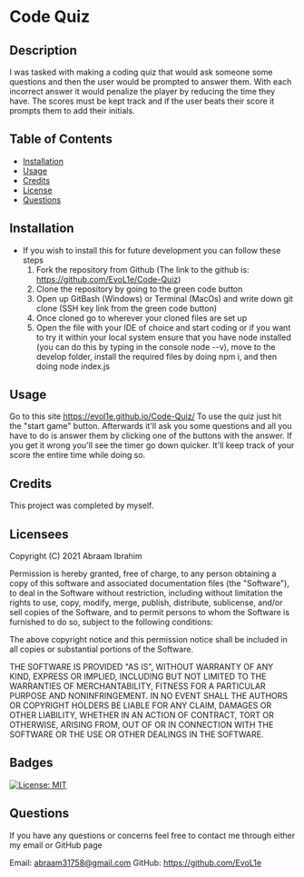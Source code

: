 # Code Quiz

## Description

I was tasked with making a coding quiz that would ask someone some questions and then the user would be prompted to answer them. With each incorrect answer it would penalize the player by reducing the time they have. The scores must be kept track and if the user beats their score it prompts them to add their initials.

## Table of Contents

- [Installation](#installation)
- [Usage](#usage)
- [Credits](#credits)
- [License](#license)
- [Questions](#questions)


## Installation

* If you wish to install this for future development you can follow these steps
    1. Fork the repository from Github (The link to the github is: 
        https://github.com/EvoL1e/Code-Quiz)
    2. Clone the repository by going to the green code button
    3. Open up GitBash (Windows) or Terminal (MacOs) and write down git clone (SSH key link from the green code button)
    4. Once cloned go to wherever your cloned files are set up
    5. Open the file with your IDE of choice and start coding or if you want to try it within your local system ensure that you have node installed (you can do this by typing in the console node --v), move to the develop folder, install the required files by doing npm i, and then doing node index.js

## Usage

Go to this site https://evol1e.github.io/Code-Quiz/
To use the quiz just hit the "start game" button. Afterwards it'll ask you some questions and all you have to do is answer them by clicking one of the buttons with the answer. If you get it wrong you'll see the timer go down quicker. It'll keep track of your score the entire time while doing so.

## Credits

This project was completed by myself.

## Licensees 
Copyright (C) 2021 Abraam Ibrahim

Permission is hereby granted, free of charge, to any person obtaining a copy of this software and associated documentation files (the "Software"), to deal in the Software without restriction, including without limitation the rights to use, copy, modify, merge, publish, distribute, sublicense, and/or sell copies of the Software, and to permit persons to whom the Software is furnished to do so, subject to the following conditions:

The above copyright notice and this permission notice shall be included in all copies or substantial portions of the Software.

THE SOFTWARE IS PROVIDED "AS IS", WITHOUT WARRANTY OF ANY KIND, EXPRESS OR IMPLIED, INCLUDING BUT NOT LIMITED TO THE WARRANTIES OF MERCHANTABILITY, FITNESS FOR A PARTICULAR PURPOSE AND NONINFRINGEMENT. IN NO EVENT SHALL THE AUTHORS OR COPYRIGHT HOLDERS BE LIABLE FOR ANY CLAIM, DAMAGES OR OTHER LIABILITY, WHETHER IN AN ACTION OF CONTRACT, TORT OR OTHERWISE, ARISING FROM, OUT OF OR IN CONNECTION WITH THE SOFTWARE OR THE USE OR OTHER DEALINGS IN THE SOFTWARE.

## Badges
[![License: MIT](https://img.shields.io/badge/License-MIT-yellow.svg)](https://opensource.org/licenses/MIT)

## Questions

If you have any questions or concerns feel free to contact me through either my email or GitHub page
    
Email: abraam31758@gmail.com
GitHub: https://github.com/EvoL1e